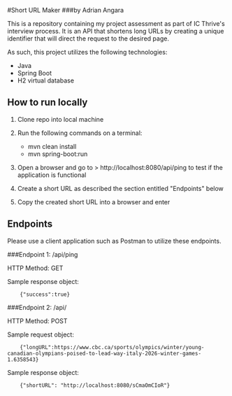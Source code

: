 #Short URL Maker
###by Adrian Angara

This is a repository containing my project assessment as part of IC Thrive's interview process.
It is an API that shortens long URLs by creating a unique identifier that will direct the request to the desired page. 

As such, this project utilizes the following technologies:
* Java 
* Spring Boot
* H2 virtual database 

## How to run locally

1. Clone repo into local machine
2. Run the following commands on a terminal:
    * mvn clean install
    * mvn spring-boot:run
    
3. Open a browser and go to > http://localhost:8080/api/ping to test if the application is functional

4. Create a short URL as described the section entitled "Endpoints" below

5. Copy the created short URL into a browser and enter


## Endpoints

Please use a client application such as Postman to utilize these endpoints.

###Endpoint 1: /api/ping

HTTP Method: GET

Sample response object:
    
        {"success":true}

###Endpoint 2: /api/

HTTP Method: POST

Sample request object:

        {"longURL":https://www.cbc.ca/sports/olympics/winter/young-canadian-olympians-poised-to-lead-way-italy-2026-winter-games-1.6358543}
    
Sample response object: 

        {"shortURL": "http://localhost:8080/sCmaOmCIoR"}

